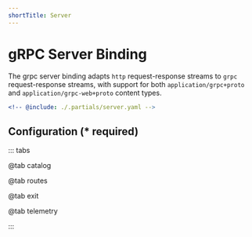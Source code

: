 ```yaml
---
shortTitle: Server
---
```


# gRPC Server Binding

The grpc server binding adapts `http` request-response streams to `grpc` request-response streams, with support for both `application/grpc+proto` and `application/grpc-web+proto` content types.

```yaml {4-6,9-13}
<!-- @include: ./.partials/server.yaml -->
```

## Configuration (\* required)

::: tabs

@tab catalog

<!-- @include: ./.partials/catalog.md -->

@tab routes

<!-- @include: ./.partials/routes.md -->

@tab exit

<!-- @include: ../.partials/exit.md -->

@tab telemetry
<!-- @include: ../.partials/telemetry-grpc.md -->

:::
